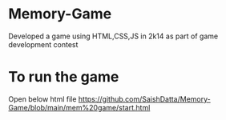 # Memory-Game
Developed a game using HTML,CSS,JS in 2k14 as part of game development contest

# To run the game
Open below html file
https://github.com/SaishDatta/Memory-Game/blob/main/mem%20game/start.html
